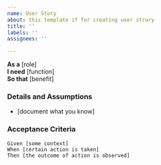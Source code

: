```yaml
---
name: User Story
about: this template if for creating user strory
title: ''
labels: ''
assignees: ''

---
```


**As a** [role]  
 **I need** [function]  
 **So that** [benefit]  
 ### Details and Assumptions
 * [document what you know]
   
 ### Acceptance Criteria  
   
 ```gherkin
 Given [some context]
 When [certain action is taken]
 Then [the outcome of action is observed]
 ```
